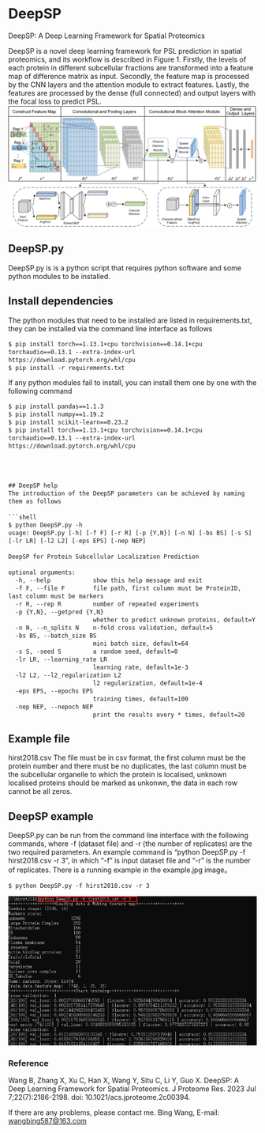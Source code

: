 # DeepSP
DeepSP: A Deep Learning Framework for Spatial Proteomics

DeepSP is a novel deep learning framework for PSL prediction in spatial proteomics, and its workflow is described in Figure 1. Firstly, the levels of each protein in different subcellular fractions are transformed into a feature map of difference matrix as input. Secondly, the feature map is processed by the CNN layers and the attention module to extract features. Lastly, the features are processed by the dense (full connected) and output layers with the focal loss to predict PSL.
<img src="workflow.png">

## DeepSP.py
DeepSP.py is is a python script that requires python software and some python modules to be installed.

## Install dependencies

The python modules that need to be installed are listed in requirements.txt, they can be installed via the command line interface as follows
```shell
$ pip install torch==1.13.1+cpu torchvision==0.14.1+cpu torchaudio==0.13.1 --extra-index-url https://download.pytorch.org/whl/cpu
$ pip install -r requirements.txt
```
If any python modules fail to install, you can install them one by one with the following command
```shell
$ pip install pandas==1.1.3
$ pip install numpy==1.19.2
$ pip install scikit-learn==0.23.2
$ pip install torch==1.13.1+cpu torchvision==0.14.1+cpu torchaudio==0.13.1 --extra-index-url https://download.pytorch.org/whl/cpu




## DeepSP help
The introduction of the DeepSP parameters can be achieved by naming them as follows

```shell
$ python DeepSP.py -h
usage: DeepSP.py [-h] [-f F] [-r R] [-p {Y,N}] [-n N] [-bs BS] [-s S] [-lr LR] [-l2 L2] [-eps EPS] [-nep NEP]

DeepSP for Protein Subcellular Localization Prediction

optional arguments:
  -h, --help            show this help message and exit
  -f F, --file F        file path, first column must be ProteinID, last column must be markers
  -r R, --rep R         number of repeated experiments
  -p {Y,N}, --getpred {Y,N}
                        whether to predict unknown proteins, default=Y
  -n N, --n_splits N    n-fold cross validation, default=5
  -bs BS, --batch_size BS
                        mini batch size, default=64
  -s S, -seed S         a random seed, default=0
  -lr LR, --learning_rate LR
                        learning rate, default=1e-3
  -l2 L2, --l2_regularization L2
                        l2 regularization, default=1e-4
  -eps EPS, --epochs EPS
                        training times, default=100
  -nep NEP, --nepoch NEP
                        print the results every * times, default=20
```


## Example file
hirst2018.csv
The file must be in csv format, the first column must be the protein number and there must be no duplicates, the last column must be the subcellular organelle to which the protein is localised, unknown localised proteins should be marked as unkonwn, the data in each row cannot be all zeros.




## DeepSP example
DeepSP.py can be run from the command line interface with the following commands, where -f (dataset file) and -r (the number of replicates) are the two required parameters.
An example command is “python DeepSP.py -f hirst2018.csv -r 3”, in which “-f” is input dataset file and “-r” is the number of replicates.
There is a running example in the example.jpg image。

```shell
$ python DeepSP.py -f hirst2018.csv -r 3
```
<img src="example.jpg">

### Reference
Wang B, Zhang X, Xu C, Han X, Wang Y, Situ C, Li Y, Guo X. DeepSP: A Deep Learning Framework for Spatial Proteomics. J Proteome Res. 2023 Jul 7;22(7):2186-2198. doi: 10.1021/acs.jproteome.2c00394. 

If there are any problems, please contact me.
Bing Wang, E-mail: wangbing587@163.com
